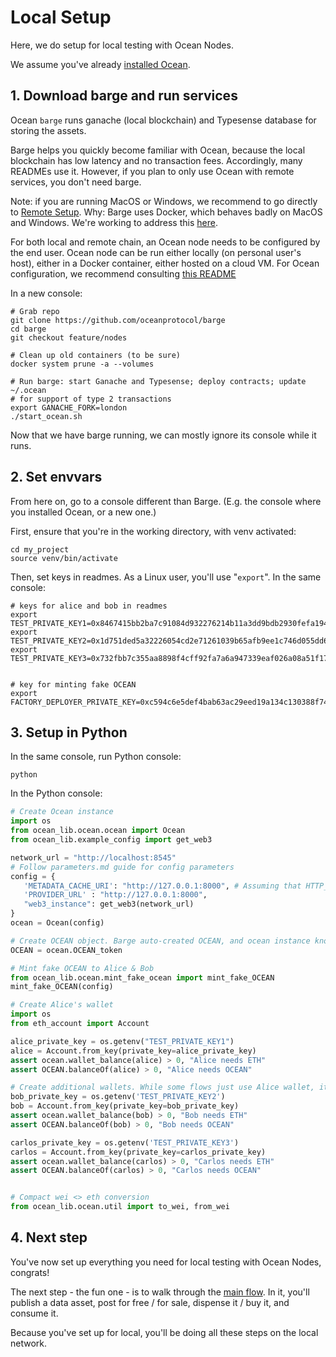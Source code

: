 <!--
Copyright 2023 Ocean Protocol Foundation
SPDX-License-Identifier: Apache-2.0
-->

# Local Setup

Here, we do setup for local testing with Ocean Nodes.

We assume you've already [installed Ocean](install.md).

## 1. Download barge and run services

Ocean `barge` runs ganache (local blockchain) and Typesense database for storing the assets.

Barge helps you quickly become familiar with Ocean, because the local blockchain has low latency and no transaction fees. Accordingly, many READMEs use it. However, if you plan to only use Ocean with remote services, you don't need barge.

Note: if you are running MacOS or Windows, we recommend to go directly to [Remote Setup](setup-remote.md). Why: Barge uses Docker, which behaves badly on MacOS and Windows. We're working to address this [here](https://github.com/oceanprotocol/ocean.py/issues/1313).

For both local and remote chain, an Ocean node needs to be configured by the end user. Ocean node can be run either locally (on personal user's host), either in a Docker container, either hosted on a cloud VM. For Ocean configuration, we recommend consulting [this README](https://github.com/oceanprotocol/ocean-node/blob/main/README.md)


In a new console:

```console
# Grab repo
git clone https://github.com/oceanprotocol/barge
cd barge
git checkout feature/nodes

# Clean up old containers (to be sure)
docker system prune -a --volumes

# Run barge: start Ganache and Typesense; deploy contracts; update ~/.ocean
# for support of type 2 transactions
export GANACHE_FORK=london
./start_ocean.sh
```

Now that we have barge running, we can mostly ignore its console while it runs.

## 2. Set envvars

From here on, go to a console different than Barge. (E.g. the console where you installed Ocean, or a new one.)

First, ensure that you're in the working directory, with venv activated:

```console
cd my_project
source venv/bin/activate
```

Then, set keys in readmes. As a Linux user, you'll use "`export`". In the same console:

```console
# keys for alice and bob in readmes
export TEST_PRIVATE_KEY1=0x8467415bb2ba7c91084d932276214b11a3dd9bdb2930fefa194b666dd8020b99
export TEST_PRIVATE_KEY2=0x1d751ded5a32226054cd2e71261039b65afb9ee1c746d055dd699b1150a5befc
export TEST_PRIVATE_KEY3=0x732fbb7c355aa8898f4cff92fa7a6a947339eaf026a08a51f171199e35a18ae0


# key for minting fake OCEAN
export FACTORY_DEPLOYER_PRIVATE_KEY=0xc594c6e5def4bab63ac29eed19a134c130388f74f019bc74b8f4389df2837a58
```

## 3. Setup in Python

In the same console, run Python console:
```console
python
```

In the Python console:
```python
# Create Ocean instance
import os
from ocean_lib.ocean.ocean import Ocean
from ocean_lib.example_config import get_web3

network_url = "http://localhost:8545"
# Follow parameters.md guide for config parameters
config = {
   'METADATA_CACHE_URI': "http://127.0.0.1:8000", # Assuming that HTTP_API_PORT from Ocean Nodes is set to default 8000 as it is in quickstart https://github.com/oceanprotocol/ocean-node/blob/main/scripts/ocean-node-quickstart.sh#L80
   'PROVIDER_URL' : "http://127.0.0.1:8000",
   "web3_instance": get_web3(network_url)
}
ocean = Ocean(config)

# Create OCEAN object. Barge auto-created OCEAN, and ocean instance knows
OCEAN = ocean.OCEAN_token

# Mint fake OCEAN to Alice & Bob
from ocean_lib.ocean.mint_fake_ocean import mint_fake_OCEAN
mint_fake_OCEAN(config)

# Create Alice's wallet
import os
from eth_account import Account

alice_private_key = os.getenv("TEST_PRIVATE_KEY1")
alice = Account.from_key(private_key=alice_private_key)
assert ocean.wallet_balance(alice) > 0, "Alice needs ETH"
assert OCEAN.balanceOf(alice) > 0, "Alice needs OCEAN"

# Create additional wallets. While some flows just use Alice wallet, it's simpler to do all here.
bob_private_key = os.getenv('TEST_PRIVATE_KEY2')
bob = Account.from_key(private_key=bob_private_key)
assert ocean.wallet_balance(bob) > 0, "Bob needs ETH"
assert OCEAN.balanceOf(bob) > 0, "Bob needs OCEAN"

carlos_private_key = os.getenv('TEST_PRIVATE_KEY3')
carlos = Account.from_key(private_key=carlos_private_key)
assert ocean.wallet_balance(carlos) > 0, "Carlos needs ETH"
assert OCEAN.balanceOf(carlos) > 0, "Carlos needs OCEAN"


# Compact wei <> eth conversion
from ocean_lib.ocean.util import to_wei, from_wei
```

## 4. Next step

You've now set up everything you need for local testing with Ocean Nodes, congrats!

The next step - the fun one - is to walk through the [main flow](main-flow.md). In it, you'll publish a data asset, post for free / for sale, dispense it / buy it, and consume it.

Because you've set up for local, you'll be doing all these steps on the local network.
